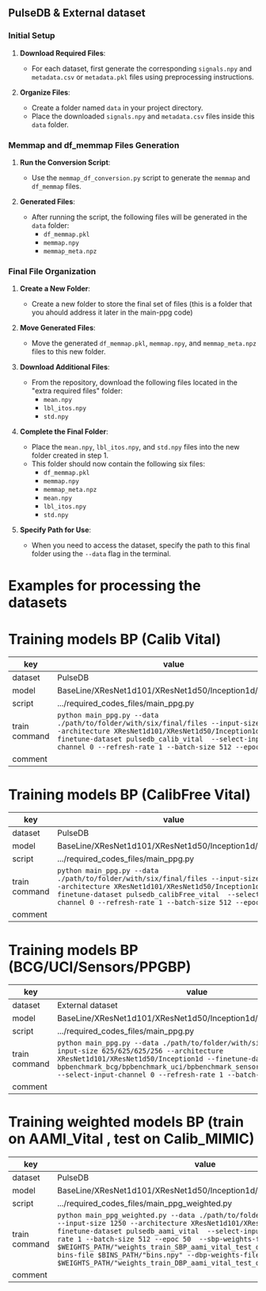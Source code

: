 ## PulseDB & External dataset

### Initial Setup

1. **Download Required Files**:
   - For each dataset, first generate the corresponding `signals.npy` and `metadata.csv` or `metadata.pkl` files using preprocessing instructions.

2. **Organize Files**:
   - Create a folder named `data` in your project directory.
   - Place the downloaded `signals.npy` and `metadata.csv` files inside this `data` folder.

### Memmap and df_memmap Files Generation

1. **Run the Conversion Script**:
   - Use the `memmap_df_conversion.py` script to generate the `memmap` and `df_memmap` files.

2. **Generated Files**:
   - After running the script, the following files will be generated in the `data` folder:
     - `df_memmap.pkl`
     - `memmap.npy`
     - `memmap_meta.npz`

### Final File Organization

1. **Create a New Folder**:
   - Create a new folder to store the final set of files (this is a folder that you ahould address it later in the main-ppg code) 

2. **Move Generated Files**:
   - Move the generated `df_memmap.pkl`, `memmap.npy`, and `memmap_meta.npz` files to this new folder.

3. **Download Additional Files**:
   - From the repository, download the following files located in the "extra required files" folder:
     - `mean.npy`
     - `lbl_itos.npy`
     - `std.npy`

4. **Complete the Final Folder**:
   - Place the `mean.npy`, `lbl_itos.npy`, and `std.npy` files into the new folder created in step 1.
   - This folder should now contain the following six files:
     - `df_memmap.pkl`
     - `memmap.npy`
     - `memmap_meta.npz`
     - `mean.npy`
     - `lbl_itos.npy`
     - `std.npy`

5. **Specify Path for Use**:
   - When you need to access the dataset, specify the path to this final folder using the `--data` flag in the terminal.

# Examples for processing the datasets 


# Training models BP (Calib Vital)


| key        | value                                                                                                                                                                       |
|------------|-----------------------------------------------------------------------------------------------------------------------------------------------------------------------------|
| dataset    | PulseDB                                                                                                                                                                     |
| model      | BaseLine/XResNet1d101/XResNet1d50/Inception1d/LeNet1d                                                                                                                       |
| script     | .../required_codes_files/main_ppg.py                     |
|train command    | `python main_ppg.py --data ./path/to/folder/with/six/final/files --input-size 1250 --architecture XResNet1d101/XResNet1d50/Inception1d --finetune-dataset pulsedb_calib_vital  --select-input-channel 0 --refresh-rate 1 --batch-size 512 --epoc 50`  |
| comment    |        |

# Training models BP (CalibFree Vital)

| key        | value                                                                                                                                                                           |
|------------|---------------------------------------------------------------------------------------------------------------------------------------------------------------------------------|
| dataset    | PulseDB                                                                                                                                                                         |
| model      | BaseLine/XResNet1d101/XResNet1d50/Inception1d/LeNet1d                                                                                                                           |
| script     | .../required_codes_files/main_ppg.py                           |
| train command    | `python main_ppg.py --data ./path/to/folder/with/six/final/files --input-size 1250 --architecture XResNet1d101/XResNet1d50/Inception1d --finetune-dataset pulsedb_calibFree_vital  --select-input-channel 0 --refresh-rate 1 --batch-size 512 --epoc 50`  |
| comment    |               |


# Training models BP (BCG/UCI/Sensors/PPGBP)

| key        | value                                                                                                                                                                           |
|------------|---------------------------------------------------------------------------------------------------------------------------------------------------------------------------------|
| dataset    | External dataset                                                                                                                                                                         |
| model      | BaseLine/XResNet1d101/XResNet1d50/Inception1d/LeNet1d                                                                                                                           |
| script     | .../required_codes_files/main_ppg.py                           |
| train command    | `python main_ppg.py --data ./path/to/folder/with/six/final/files --input-size 625/625/625/256 --architecture XResNet1d101/XResNet1d50/Inception1d --finetune-dataset bpbenchmark_bcg/bpbenchmark_uci/bpbenchmark_sensors/bpbenchmark_ppgbp  --select-input-channel 0 --refresh-rate 1 --batch-size 512 --epoc 50`  |
| comment    |               |


# Training weighted models BP (train on AAMI_Vital , test on Calib_MIMIC)


| key        | value                                                                                                                                                                       |
|------------|-----------------------------------------------------------------------------------------------------------------------------------------------------------------------------|
| dataset    | PulseDB                                                                                                                                                                     |
| model      | BaseLine/XResNet1d101/XResNet1d50/Inception1d/LeNet1d                                                                                                                       |
| script     | .../required_codes_files/main_ppg_weighted.py                     |
|train command    | `python main_ppg_weighted.py --data ./path/to/folder/with/six/final/files --input-size 1250 --architecture XResNet1d101/XResNet1d50/Inception1d --finetune-dataset pulsedb_aami_vital  --select-input-channel 0 --refresh-rate 1 --batch-size 512 --epoc 50  --sbp-weights-file $WEIGHTS_PATH/"weights_train_SBP_aami_vital_test_on_calib_mimic_test" --bins-file $BINS_PATH/"bins.npy" --dbp-weights-file $WEIGHTS_PATH/"weights_train_DBP_aami_vital_test_on_calib_mimic_test.npy"`|
| comment    |        |

